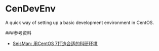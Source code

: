 # CenDevEnv
A quick way of setting up a basic development environment in CentOS.


###参考资料
- [SeisMan: 用CentOS 7打造合适的科研环境](http://seisman.info/linux-environment-for-seismology-research.html)
